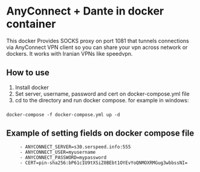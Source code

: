 # AnyConnect + Dante in docker container

This docker Provides SOCKS proxy on port 1081 that tunnels connections via AnyConnect VPN client so you can share your vpn across network or dockers. It works with Iranian VPNs like speedvpn.

## How to use
1. Install docker
2. Set server, username, password and cert on docker-compose.yml file
3. cd to the directory and run docker compose. for example in windows:
###

    docker-compose -f docker-compose.yml up -d

## Example of setting fields on  docker compose file

         - ANYCONNECT_SERVER=s30.serspeed.info:555
         - ANYCONNECT_USER=myusername
         - ANYCONNECT_PASSWORD=mypassword
         - CERT=pin-sha256:bP61cIU9tXSiZ0BEbt1OYEvYoQNMOXRMGug3wbbssNI=

